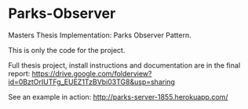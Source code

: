 Parks-Observer
==============

Masters Thesis Implementation: Parks Observer Pattern.

This is only the code for the project.

Full thesis project, install instructions and documentation are in the final report:
https://drive.google.com/folderview?id=0BztOrIUTFg_EUEZ1TzBVbi03TG8&usp=sharing

See an example in action:
http://parks-server-1855.herokuapp.com/


